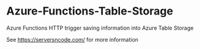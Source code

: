 # Azure-Functions-Table-Storage

Azure Functions HTTP trigger saving information into Azure Table Storage

See https://serversncode.com/ for more information
